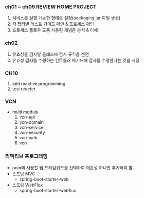 ### ch01 ~ ch09 REVIEW HOME PROJECT 
1. 셔비스를 실행 가능한 형태로 설정(packaging jar 파일 생성)
1. 각 챕터별 테스트 가이드 확인 & 프로세스 확인
1. 프로세스 플로우 도중 사용된 개념은 분석 & 이해

### ch02
1. 유효성을 검사할 클래스에 검사 규칙을 선언
1. 유효성 검사를 수행하는 컨트롤러 메서드에 검사를 수행한다는 것을 지정

### CH10
1. add reactive programming 
1. test reacter 

### VCN
* multi moduls
	1. vcn-api
	1. vcn-domain	
	1. vcn-service
	1. vcn-security
	1. vcn-web
	1. vcn

### 리액티브 프로그래밍
* pom에 사용할 웹 프레임워크를 선택하여 의존성 하나만 추가해야 함 
* 스프링 MVC 
	* spring-boot-starter-web
* 스프링 WebFlux
	* spring-boot-starter-webflux